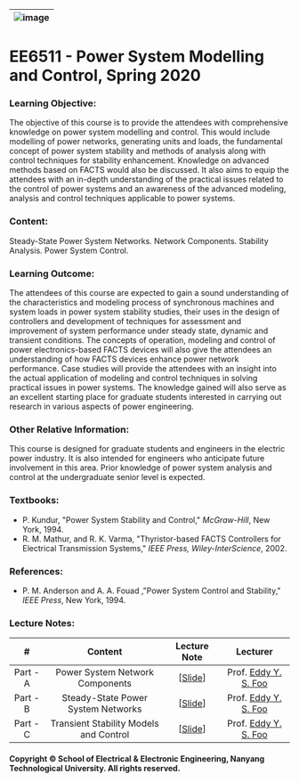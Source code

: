 |![image](https://github.com/ldkong1205/NTU-Graduate-Courses/blob/master/Courses/EE6511/logo.png)|
|---|
# EE6511 - Power System Modelling and Control, Spring 2020

### Learning Objective:

The objective of this course is to provide the attendees with comprehensive knowledge on power system modelling and control. This would include modelling of power networks, generating units and loads, the fundamental concept of power system stability and methods of analysis along with control techniques for stability enhancement. Knowledge on advanced methods based on FACTS would also be discussed. It also aims to equip the attendees with an in-depth understanding of the practical issues related to the control of power systems and an awareness of the advanced modeling, analysis and control techniques applicable to power systems.

### Content:

Steady-State Power System Networks. Network Components. Stability Analysis. Power System Control.

### Learning Outcome:

The attendees of this course are expected to gain a sound understanding of the characteristics and modeling process of synchronous machines and system loads in power system stability studies, their uses in the design of controllers and development of techniques for assessment and improvement of system performance under steady state, dynamic and transient conditions. The concepts of operation, modeling and control of power electronics-based FACTS devices will also give the attendees an understanding of how FACTS devices enhance power network performance. Case studies will provide the attendees with an insight into the actual application of modeling and control techniques in solving practical issues in power systems. The knowledge gained will also serve as an excellent starting place for graduate students interested in carrying out research in various aspects of power engineering.

### Other Relative Information:

This course is designed for graduate students and engineers in the electric power industry. It is also intended for engineers who anticipate future involvement in this area. Prior knowledge of power system analysis and control at the undergraduate senior level is expected.

### Textbooks:

- P. Kundur, "Power System Stability and Control," <i>McGraw-Hill</i>, New York, 1994.
- R. M. Mathur, and R. K. Varma, "Thyristor-based FACTS Controllers for Electrical Transmission Systems," <i>IEEE Press, Wiley-InterScience</i>, 2002.

### References:

- P. M. Anderson and A. A. Fouad ,"Power System Control and Stability," <i>IEEE Press</i>, New York, 1994.

### Lecture Notes:

|#|Content|Lecture Note|Lecturer|
|:---:|:---:|:---:|:---:|
|Part - A|Power System Network Components|[[Slide](https://github.com/ldkong1205/NTU-Graduate-Courses/blob/master/Courses/EE6511/Slides/EE6511%20PART%20A(FYS).pdf)]|Prof. [Eddy Y. S. Foo](http://research.ntu.edu.sg/expertise/academicprofile/Pages/StaffProfile.aspx?ST_EMAILID=eddyfoo)|
|Part - B|Steady-State Power System Networks|[[Slide](https://github.com/ldkong1205/NTU-Graduate-Courses/blob/master/Courses/EE6511/Slides/EE6511%20PART%20B(FYS).pdf)]|Prof. [Eddy Y. S. Foo](http://research.ntu.edu.sg/expertise/academicprofile/Pages/StaffProfile.aspx?ST_EMAILID=eddyfoo)|
|Part - C|Transient Stability Models and Control|[[Slide](https://github.com/ldkong1205/NTU-Graduate-Courses/blob/master/Courses/EE6511/Slides/EE6511%20PART%20C(FYS).pdf)]|Prof. [Eddy Y. S. Foo](http://research.ntu.edu.sg/expertise/academicprofile/Pages/StaffProfile.aspx?ST_EMAILID=eddyfoo)|

#### Copyright © School of Electrical & Electronic Engineering, Nanyang Technological University. All rights reserved.
